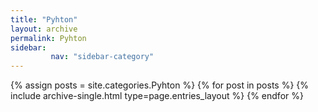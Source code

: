 ```yaml
---
title: "Pyhton"
layout: archive
permalink: Pyhton
sidebar:
         nav: "sidebar-category"
---
```



{% assign posts = site.categories.Pyhton %}
{% for post in posts %} {% include archive-single.html type=page.entries_layout %} {% endfor %}